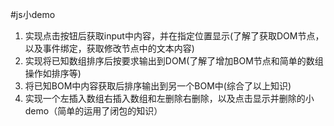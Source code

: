 #js小demo
1. 实现点击按钮后获取input中内容，并在指定位置显示(了解了获取DOM节点，以及事件绑定，获取修改节点中的文本内容)
2. 实现将已知数组排序后按要求输出到DOM(了解了增加BOM节点和简单的数组操作如排序等)
3. 将已知BOM中内容获取后排序输出到另一个BOM中(综合了以上知识)
4. 实现一个左插入数组右插入数组和左删除右删除，以及点击显示并删除的小demo（简单的运用了闭包的知识）